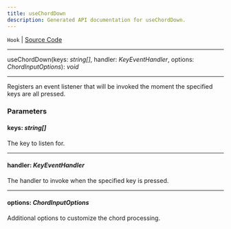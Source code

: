 ```yaml
---
title: useChordDown
description: Generated API documentation for useChordDown.
---
```


`Hook` | [Source Code](https://github.com/mrCamelCode/jtjs/blob/ddfaeb1a2c9bf793372bb41076f65f452b124091/libs/react/lib/hooks/user-input.hooks.ts#L77)

---

useChordDown(keys: _string[]_, handler: _KeyEventHandler_, options: _ChordInputOptions_): _void_

---

Registers an event listener that will be invoked the moment the specified keys are
all pressed.

### Parameters

#### keys: _string[]_

The key to listen for.

---

#### handler: _KeyEventHandler_

The handler to invoke when the specified key is pressed.

---

#### options: _ChordInputOptions_

Additional options to customize the chord processing.